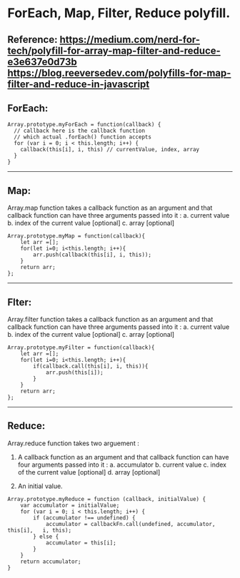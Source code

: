
ForEach, Map, Filter, Reduce polyfill.
=================================
Reference: https://medium.com/nerd-for-tech/polyfill-for-array-map-filter-and-reduce-e3e637e0d73b
https://blog.reeversedev.com/polyfills-for-map-filter-and-reduce-in-javascript
----------

ForEach:
----------
```
Array.prototype.myForEach = function(callback) {
  // callback here is the callback function
  // which actual .forEach() function accepts
  for (var i = 0; i < this.length; i++) {
    callback(this[i], i, this) // currentValue, index, array
  }
}

```

--------------------------

Map:
----------

Array.map function takes a callback function as an argument and that callback function can have three arguments passed into it :
a. current value
b. index of the current value [optional]
c. array [optional]

```
Array.prototype.myMap = function(callback){
	let arr =[];
	for(let i=0; i<this.length; i++){
		arr.push(callback(this[i], i, this));
	}
	return arr;
};
```

----------------------------------------


Flter:
------------
Array.filter function takes a callback function as an argument and that callback function can have three arguments passed into it :
a. current value
b. index of the current value [optional]
c. array [optional]

```
Array.prototype.myFilter = function(callback){
	let arr =[];
	for(let i=0; i<this.length; i++){
		if(callback.call(this[i], i, this)){
			arr.push(this[i]);
		}
	}
	return arr;
};
```

----------------------------------------

Reduce:
------------
Array.reduce function takes two arguement :
1. A callback function as an argument and that callback function can have four arguments passed into it :
	a. accumulator
	b. current value
	c. index of the current value [optional]
	d. array [optional]

2. An initial value.

```
Array.prototype.myReduce = function (callback, initialValue) {
	var accumulator = initialValue;
	for (var i = 0; i < this.length; i++) {
		if (accumulator !== undefined) {
			accumulator = callbackFn.call(undefined, accumulator, this[i],   i, this);
		} else {
			accumulator = this[i];
		}
	}
	return accumulator;
}
```